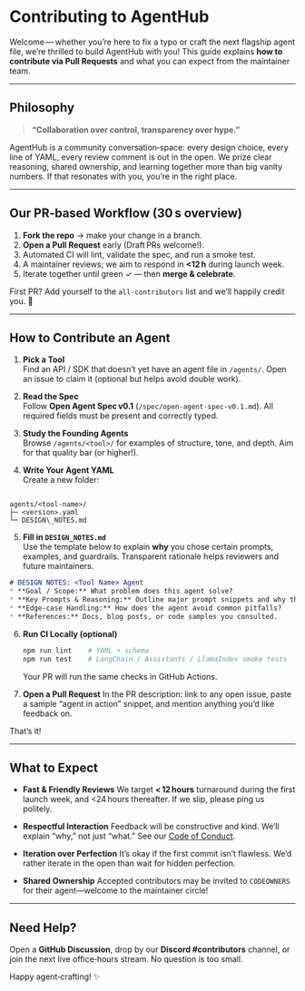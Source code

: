 # Contributing to **AgentHub**

Welcome — whether you’re here to fix a typo or craft the next flagship agent file, we’re thrilled to build AgentHub with you! This guide explains **how to contribute via Pull Requests** and what you can expect from the maintainer team.

---

## Philosophy

> **“Collaboration over control, transparency over hype.”**

AgentHub is a community conversation‑space: every design choice, every line of YAML, every review comment is out in the open. We prize clear reasoning, shared ownership, and learning together more than big vanity numbers. If that resonates with you, you’re in the right place.

---

## Our PR‑based Workflow (30 s overview)

1. **Fork the repo** → make your change in a branch.  
2. **Open a Pull Request** early (Draft PRs welcome!).  
3. Automated CI will lint, validate the spec, and run a smoke test.  
4. A maintainer reviews; we aim to respond in **<12 h** during launch week.  
5. Iterate together until green ✓ — then **merge & celebrate**.  

First PR? Add yourself to the `all-contributors` list and we’ll happily credit you. 🎉

---

## How to Contribute an **Agent**

1. **Pick a Tool**  
   Find an API / SDK that doesn’t yet have an agent file in `/agents/`. Open an issue to claim it (optional but helps avoid double work).

2. **Read the Spec**  
   Follow **Open Agent Spec v0.1** (`/spec/open-agent-spec-v0.1.md`). All required fields must be present and correctly typed.

3. **Study the Founding Agents**  
   Browse `/agents/<tool>/` for examples of structure, tone, and depth. Aim for that quality bar (or higher!).

4. **Write Your Agent YAML**  
   Create a new folder:  
```

agents/<tool-name>/
├─ <version>.yaml
└─ DESIGN\_NOTES.md

```

5. **Fill in `DESIGN_NOTES.md`**  
Use the template below to explain **why** you chose certain prompts, examples, and guardrails. Transparent rationale helps reviewers and future maintainers.

```markdown
# DESIGN NOTES: <Tool Name> Agent
* **Goal / Scope:** What problem does this agent solve?
* **Key Prompts & Reasoning:** Outline major prompt snippets and why they work.
* **Edge‑case Handling:** How does the agent avoid common pitfalls?
* **References:** Docs, blog posts, or code samples you consulted.
```

6. **Run CI Locally (optional)**

   ```bash
   npm run lint    # YAML + schema
   npm run test    # LangChain / Assistants / LlamaIndex smoke tests
   ```

   Your PR will run the same checks in GitHub Actions.

7. **Open a Pull Request**
   In the PR description: link to any open issue, paste a sample “agent in action” snippet, and mention anything you’d like feedback on.

That’s it!

---

## What to Expect

* **Fast & Friendly Reviews**
  We target **< 12 hours** turnaround during the first launch week, and <24 hours thereafter. If we slip, please ping us politely.

* **Respectful Interaction**
  Feedback will be constructive and kind. We’ll explain “why,” not just “what.” See our [Code of Conduct](./CODE_OF_CONDUCT.md).

* **Iteration over Perfection**
  It’s okay if the first commit isn’t flawless. We’d rather iterate in the open than wait for hidden perfection.

* **Shared Ownership**
  Accepted contributors may be invited to `CODEOWNERS` for their agent—welcome to the maintainer circle!

---

## Need Help?

Open a **GitHub Discussion**, drop by our **Discord #contributors** channel, or join the next live office‑hours stream. No question is too small.

Happy agent‑crafting! ✨
